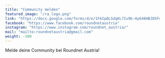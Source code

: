 ```yaml
---
title: "Community melden"
featured_image: "/ra_logo.png"
link: "https://docs.google.com/forms/d/e/1FAIpQLSdqKL7Iu9b-Hy648HBJD5FqnAWjD4Y2uhoKjHGUBOUA1duWHw/viewform?usp=sf_link"
facebook: "https://www.facebook.com/roundnetaustria"
instagram: "https://www.instagram.com/roundnet_austria/"
mail: "mailto:roundnetaustria@gmail.com"
weight: -100
---
```

Melde deine Community bei Roundnet Austria!
